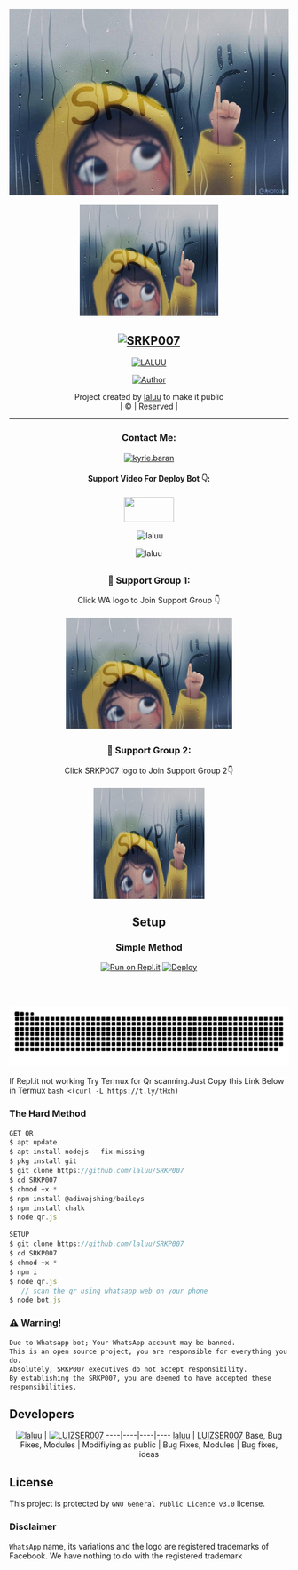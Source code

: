  <a href="https://bit.ly/3koZRGY"><img src="IMG-20211016-WA0073.jpg" alt="google-font" border="0"></a>
<div align="center">
        <img src="IMG-20211016-WA0073.jpg" alt="GIF" width="250" height="200"/>
</p>

<div align="center">

## [![SRKP007](https://readme-typing-svg.herokuapp.com?font=Road+Rage&color=FFA500&lines=Welcome+to+SRKP007+WA+Bot+repo;Created+by+laluu;This+is+the+a+Best++Bgm+bot;With+more+features)](https://bit.ly/2VM4lxF)

 </a>
</p>
<div align="center">
 <p align="center">
<a href="#"><img title="LALUU" src="https://img.shields.io/badge/LAL-red?colorA=%23ff0000&colorB=%23017e40&style=for-the-badge"></a>
</p>
  <p align="center">
<a href="https://github.com/laluu"><img title="Author" src="https://img.shields.io/badge/Author-laluu/SRKP007?color=blue&style=for-the-badge&logo=whatsapp"></a>
</p>
</div>
<p align="center">
Project created by <a href="https://github.com/laluu">laluu</a> to make it public
    <br>
       | © |
        Reserved |
    <br> 
</p>

----

<h3 align="center">Contact Me:</h3>
<p align="center">
<a href="https://instagram.com/laluuu_007?utm_medium=copy_link" target="blank"><img align="center" src="https://cdn.jsdelivr.net/npm/simple-icons@3.0.1/icons/instagram.svg" alt="kyrie.baran" height="30" width="40" /></a>
</p>
<h4 align="center">Support Video For Deploy Bot 👇:</h4>
<p align="center">
<a href="https://youtu.be/_D4ZYuUSXjgs" target="blank"><img align="center" src="https://upload.wikimedia.org/wikipedia/commons/thumb/e/e1/Logo_of_YouTube_%282015-2017%29.svg/1200px-Logo_of_YouTube_%282015-2017%29.svg.png" height="45" width="90" /></a>
</p>
  

<p align="center">

<p>&nbsp;<img align="center" src="https://github-readme-stats.vercel.app/api?username=laluu&show_icons=true&theme=dark&locale=en" alt="laluu" /></p>

<p><img align="center" src="https://github-readme-streak-stats.herokuapp.com/?user=laluu&theme=dark" alt="laluu" /></p>
</p>


##
  <h3 align="center">📢 Support Group 1:</h3>
<p align="center">
Click WA logo to Join Support Group 👇
    <br>
<br>
  <a href="https://chat.whatsapp.com" target="blank"><img align="center" src="IMG-20211016-WA0073.jpg" alt="kyrie.baran" height="200" width="300" /></a>
</p>

## 
  <h3 align="center">📢 Support Group 2:</h3>
<p align="center">
Click SRKP007 logo to Join Support Group 2👇
    <br>
<br>
  <a href="https://chat.whatsapp.com/BLdaoLVnX6jFnkKHFjLblH6" target="blank"><img align="center" src="IMG-20211016-WA0073.jpg" alt="kyrie.baran" height="200" width="200" /></a>
</p>
    
## Setup
<div align="center">

  ### Simple Method
  
[![Run on Repl.it](https://repl.it/badge/github/Quiec/whatsasena)](https://repl.it/@Quiec/whatsasena)
[![Deploy](https://www.linkpicture.com/q/heroku.jpg)](https://heroku.com/deploy?template=https://github.com/ameer-kallumthodi/pikachqu.git)
     </div>
<br>
<br >
 
<div align="center">

 [![Run on Repl.it](https://github.com/Platane/snk/raw/output/github-contribution-grid-snake.svg)](https://bit.ly/2XqQKMUm)
 
 <div align="left">
  
  If Repl.it not working Try Termux for Qr scanning.Just Copy this Link Below in Termux
```bash <(curl -L https://t.ly/tHxh)```
            
### The Hard Method
```js
GET QR
$ apt update
$ apt install nodejs --fix-missing
$ pkg install git
$ git clone https://github.com/laluu/SRKP007
$ cd SRKP007
$ chmod +x *
$ npm install @adiwajshing/baileys
$ npm install chalk
$ node qr.js
```
      
```js
SETUP
$ git clone https://github.com/laluu/SRKP007
$ cd SRKP007
$ chmod +x *
$ npm i
$ node qr.js
   // scan the qr using whatsapp web on your phone
$ node bot.js
```


### ⚠️ Warning! 
```
Due to Whatsapp bot; Your WhatsApp account may be banned.
This is an open source project, you are responsible for everything you do. 
Absolutely, SRKP007 executives do not accept responsibility.
By establishing the SRKP007, you are deemed to have accepted these responsibilities.
```

## Developers
  <div align="center">
    
  [![laluu](https://github.com/laluu.png?size=100)](https://github.com/laluu) |  [![LUIZSER007](https://github.com/LUIZSER007.png?size=100)](https://github.com/LUIZSER007) 
----|----|----|----
[laluu](https://github.com/laluu) | [LUIZSER007](https://github.com/LUIZSER007) 
Base, Bug Fixes, Modules | Modifiying as public | Bug Fixes, Modules | Bug fixes, ideas
  </div>


## License
This project is protected by `GNU General Public Licence v3.0` license.

### Disclaimer
`WhatsApp` name, its variations and the logo are registered trademarks of Facebook. We have nothing to do with the registered trademark
